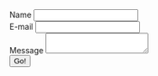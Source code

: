 <div id="comments">
    <form method="POST" action="https://api.staticman.net/v2/entry/gcworld/gcMods-Website/comments-static/comments">
    <input name="options[redirect]" type="hidden" value="https://my-site.com">
    <!-- e.g. "2016-01-02-this-is-a-post" -->
    <input name="options[slug]" type="hidden" value="{{ page.slug }}">
    <div class="form-group">
      <label for="name">Name</label>
      <input id="name" name="fields[name]" type="text">
    </div>
    <div class="form-group">
      <label for="email">E-mail</label>
      <input id="email" name="fields[email]" type="email">
    </div>
    <div class="form-group">
      <label for="message">Message</label>
      <textarea id="message" name="fields[message]"></textarea>
    </div>
    <button type="submit">Go!</button>
    </form>
</div>
